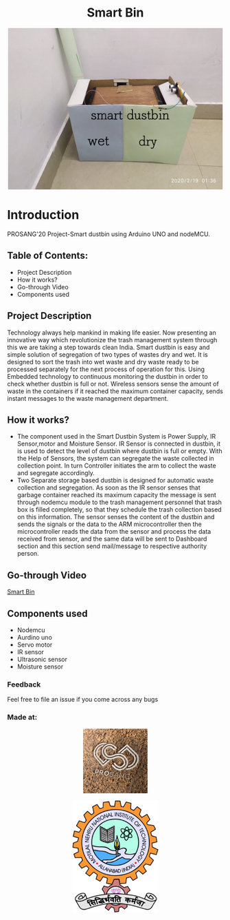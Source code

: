 <h1 align="center">Smart Bin</h1>
<p align="center">
<img alt="Logo" hegiht="200px" width="500px" src="Setup.jpg"/>
</p>

# Introduction
PROSANG'20 Project-Smart dustbin using Arduino UNO and nodeMCU.
## Table of Contents:
* Project Description
* How it works?
* Go-through Video
* Components used
## Project Description
Technology always help mankind in making life easier. Now presenting 
an innovative way which revolutionize the trash management system 
through this we are taking a step towards clean India.
Smart dustbin is easy and simple solution of segregation of two types 
of wastes dry and wet. It is designed to sort the trash into wet waste 
and dry waste ready to be processed separately for the next process of 
operation for this. Using Embedded technology to continuous 
monitoring the dustbin in order to check whether dustbin is full or not. 
Wireless sensors sense the amount of waste in the containers if it 
reached the maximum container capacity, sends instant messages to 
the waste management department.
## How it works?
* The component used in the Smart Dustbin System is Power Supply, IR 
Sensor,motor and Moisture Sensor. IR Sensor is connected in dustbin, it is used to 
detect the level of dustbin where dustbin is full or empty. With the Help of 
Sensors, the system can segregate the waste collected in collection point. In turn 
Controller initiates the arm to collect the waste and segregate accordingly.
* Two Separate storage based dustbin is designed for automatic waste collection 
and segregation. As soon as the IR sensor senses that garbage container reached 
its maximum capacity the message is sent through nodemcu module to the trash 
management personnel that trash box is filled completely, so that they schedule 
the trash collection based on this information. The sensor senses the content of 
the dustbin and sends the signals or the data to the ARM microcontroller then 
the microcontroller reads the data from the sensor and process the data received 
from sensor, and the same data will be sent to Dashboard section and this section 
send mail/message to respective authority person.
## Go-through Video
[Smart Bin](https://youtu.be/iTtWZDmKTG0)
## Components used
* Nodemcu
* Aurdino uno
* Servo motor
* IR sensor
* Ultrasonic sensor
* Moisture sensor
### Feedback
Feel free to file an issue if you come across any bugs
### Made at:

<p align="center">
<img width="150" height="150" src="prosang-logo.jpg" />
</p>
<p align="center">
<img alt="MNNIT" width="200px" src="Motilal_Nehru_National_Institute_of_Technology_Allahabad_logo.png" />
</p>
